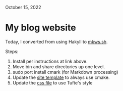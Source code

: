 October 15, 2022

My blog website
====================


Today, I converted from using Hakyll to [mkws.sh](https://mkws.sh).

Steps:

1. Install per instructions at link above.
2. Move bin and share directories up one level.
3. sudo port install cmark (for Markdown processing)
4. Update the [site template](./share/l.upphtml) to always use cmake.
5. Update the [css file](./share/s.uppcss) to use Tufte's style
